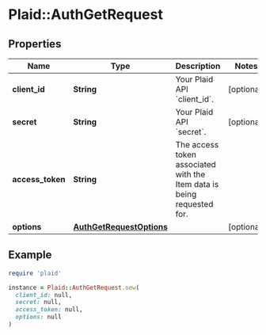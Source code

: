 # Plaid::AuthGetRequest

## Properties

| Name | Type | Description | Notes |
| ---- | ---- | ----------- | ----- |
| **client_id** | **String** | Your Plaid API &#x60;client_id&#x60;. | [optional] |
| **secret** | **String** | Your Plaid API &#x60;secret&#x60;. | [optional] |
| **access_token** | **String** | The access token associated with the Item data is being requested for. |  |
| **options** | [**AuthGetRequestOptions**](AuthGetRequestOptions.md) |  | [optional] |

## Example

```ruby
require 'plaid'

instance = Plaid::AuthGetRequest.new(
  client_id: null,
  secret: null,
  access_token: null,
  options: null
)
```

